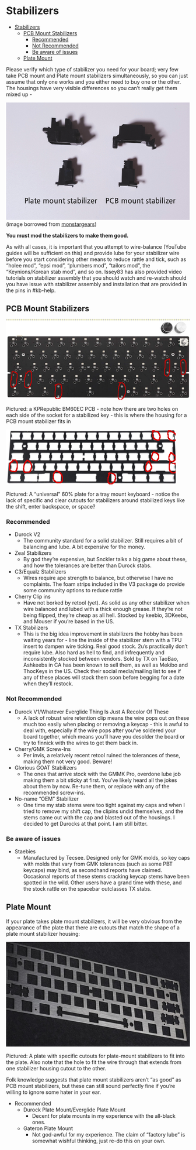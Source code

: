 # Stabilizers

- [Stabilizers](#stabilizers)
  - [PCB Mount Stabilizers](#pcb-mount-stabilizers)
    - [Recommended](#recommended)
    - [Not Recommended](#not-recommended)
    - [Be aware of issues](#be-aware-of-issues)
  - [Plate Mount](#plate-mount)

Please verify which type of stabilizer you need for your board; very few take PCB mount and Plate mount stabilizers simultaneously, so you can just assume that only one works and you either need to buy one or the other. The housings have very visible differences so you can’t really get them mixed up -

![plate mounted and pcb mounted stabilizers comparison](images/stabilizercomparison.png)
(image borrowed from [monstargears](https://www.monstargears.com/98/?idx=172))

**You must mod the stabilizers to make them good.**

As with all cases, it is important that you attempt to wire-balance (YouTube guides will be sufficient on this) and provide lube for your stabilizer wire before you start considering other means to reduce rattle and tick, such as “holee mod”, “epsi mod”, “plumbers mod”, “tailors mod”, the “Keynions/Korean stab mod”, and so on. Issey83 has also provided video tutorials on stabilizer assembly that you should watch and re-watch should you have issue with stabilizer assembly and installation that are provided in the pins in #kb-help.

## PCB Mount Stabilizers

![60% pcb that accepts pcb mounted stabilizers](images/bm60ec_pcb.png)

Pictured: a KPRepublic BM60EC PCB - note how there are two holes on each side of the socket for a stabilized key - this is where the housing for a PCB mount stabilizer fits in

![60% keyboard plate that does not accept plate mounted stabilizers](images/pcbmountstabsplate.png)

Pictured: A “universal” 60% plate for a tray mount keyboard - notice the lack of specific and clear cutouts for stabilizers around stabilized keys like the shift, enter backspace, or space?

### Recommended

- Durock V2
  - The community standard for a solid stabilizer. Still requires a bit of balancing and lube. A bit expensive for the money.
- Zeal Stabilizers
  - By god they’re expensive, but Snckler talks a big game about these, and how the tolerances are better than Durock stabs.
- C3/Equalz Stabilizers
  - Wires require ape strength to balance, but otherwise I have no complaints. The foam strips included in the V3 package do provide some community options to reduce rattle
- Cherry Clip ins
  - Have not borked by retool (yet). As solid as any other stabilizer when wire balanced and lubed with a thick enough grease. If they’re not being flipped, they’re cheap as all hell. Stocked by keebio, 3DKeebs, and Mouser if you’re based in the US.
- TX Stabilizers
  - This is the big idea improvement in stabilizers the hobby has been waiting years for - line the inside of the stabilizer stem with a TPU insert to dampen wire ticking. Real good stock. 2u’s practically don’t require lube. Also hard as hell to find, and infrequently and inconsistently stocked between vendors. Sold by TX on TaoBao, Ashkeebs in CA has been known to sell them, as well as Mekibo and ThocKeys in the US. Check their social media/mailing list to see if any of these places will stock them soon before begging for a date when they’ll restock.

### Not Recommended

- Durock V1/Whatever Everglide Thing Is Just A Recolor Of These
  - A lack of robust wire retention clip means the wire pops out on these much too easily when placing or removing a keycap - this is awful to deal with, especially if the wire pops after you’ve soldered your board together,  which means you’ll have you desolder the board or try to finnick with the wires to get them back in.
- Cherry/GMK Screw-Ins
  - Per invis, a relatively recent retool ruined the tolerances of these, making them not very good. Beware!
- Glorious GOAT Stabilizers
  - The ones that arrive stock with the GMMK Pro, overdone lube job making them a bit sticky at first. You’ve likely heard all the jokes about them by now. Re-tune them, or replace with any of the recommended screw-ins.
- No-name “OEM” Stabilizer
  - One time my stab stems were too tight against my caps and when I tried to remove my shift cap, the clipins undid themselves, and the stems came out with the cap and blasted out of the housings. I decided to get Durocks at that point. I am still bitter.

### Be aware of issues

- Staebies
  - Manufactured by Tecsee. Designed only for GMK molds, so key caps with molds that vary from GMK tolerances (such as some PBT keycaps) may bind, as secondhand reports have claimed. Occasional reports of these stems cracking keycap stems have been spotted in the wild. Other users have a grand time with these, and the stock rattle on the spacebar outclasses TX stabs.

## Plate Mount

If your plate takes plate mount stabilizers, it will be very obvious from the appearance of the plate that there are cutouts that match the shape of a plate mount stabilizer housing:

![60% keyboard plate with cutouts for plate mounted stabilizers](images/platemountedplate.png)

Pictured: A plate with specific cutouts for plate-mount stabilizers to fit into the plate. Also note that the hole to fit the wire through that extends from one stabilizer housing cutout to the other.

Folk knowledge suggests that plate mount stabilizers aren’t “as good” as PCB mount stabilizers, but these can still sound perfectly fine if you’re willing to ignore some hater in your ear.

- Recommended
  - Durock Plate Mount/Everglide Plate Mount
    - Decent for plate mounts in my experience with the all-black ones.
  - Gateron Plate Mount
    - Not god-awful for my experience. The claim of “factory lube” is somewhat wishful thinking, just re-do this on your own.

